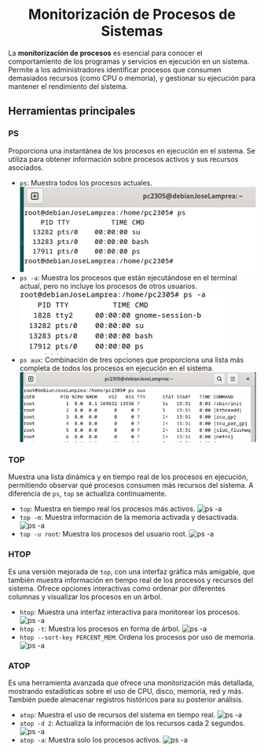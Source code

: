 # <h1 align="center"> Monitorización de Procesos de Sistemas </h> 

La **monitorización de procesos** es esencial para conocer el comportamiento de los programas y servicios en ejecución en un sistema. Permite a los administradores identificar procesos que consumen demasiados recursos (como CPU o memoria), y gestionar su ejecución para mantener el rendimiento del sistema.

## Herramientas principales

### PS
Proporciona una instantánea de los procesos en ejecución en el sistema. Se utiliza para obtener información sobre procesos activos y sus recursos asociados.

- `ps`: Muestra todos los procesos actuales.
  ![ps](https://github.com/josemanuellamprea/MONOTORIZACION/blob/main/Img/ps.png?raw=true)
- `ps -a`: Muestra los procesos que están ejecutándose en el terminal actual, pero no incluye los procesos de otros usuarios.
  ![ps -a](https://github.com/josemanuellamprea/MONOTORIZACION/blob/main/Img/ps%20-a.png?raw=true)
- `ps aux`: Combinación de tres opciones que proporciona una lista más completa de todos los procesos en ejecución en el sistema.
  ![ps aux](https://github.com/josemanuellamprea/MONOTORIZACION/blob/main/Img/ps%20aux.png?raw=true)

### TOP
Muestra una lista dinámica y en tiempo real de los procesos en ejecución, permitiendo observar qué procesos consumen más recursos del sistema. A diferencia de `ps`, `top` se actualiza continuamente.

- `top`: Muestra en tiempo real los procesos más activos.
  ![ps -a]()
- `top -m`: Muestra información de la memoria activada y desactivada.
  ![ps -a]()
- `top -u root`: Muestra los procesos del usuario root.
  ![ps -a]()

### HTOP
Es una versión mejorada de `top`, con una interfaz gráfica más amigable, que también muestra información en tiempo real de los procesos y recursos del sistema. Ofrece opciones interactivas como ordenar por diferentes columnas y visualizar los procesos en un árbol.

- `htop`: Muestra una interfaz interactiva para monitorear los procesos.
  ![ps -a]()
- `htop -t`: Muestra los procesos en forma de árbol.
  ![ps -a]()
- `htop --sort-key PERCENT_MEM`: Ordena los procesos por uso de memoria.
  ![ps -a]()

### ATOP
Es una herramienta avanzada que ofrece una monitorización más detallada, mostrando estadísticas sobre el uso de CPU, disco, memoria, red y más. También puede almacenar registros históricos para su posterior análisis.

- `atop`: Muestra el uso de recursos del sistema en tiempo real.
  ![ps -a]()
- `atop -d 2`: Actualiza la información de los recursos cada 2 segundos.
  ![ps -a]()
- `atop -a`: Muestra solo los procesos activos.
  ![ps -a]()

